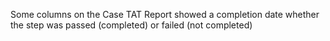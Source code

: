 Some columns on the Case TAT Report showed a completion date whether the step was passed (completed)
or failed (not completed)
